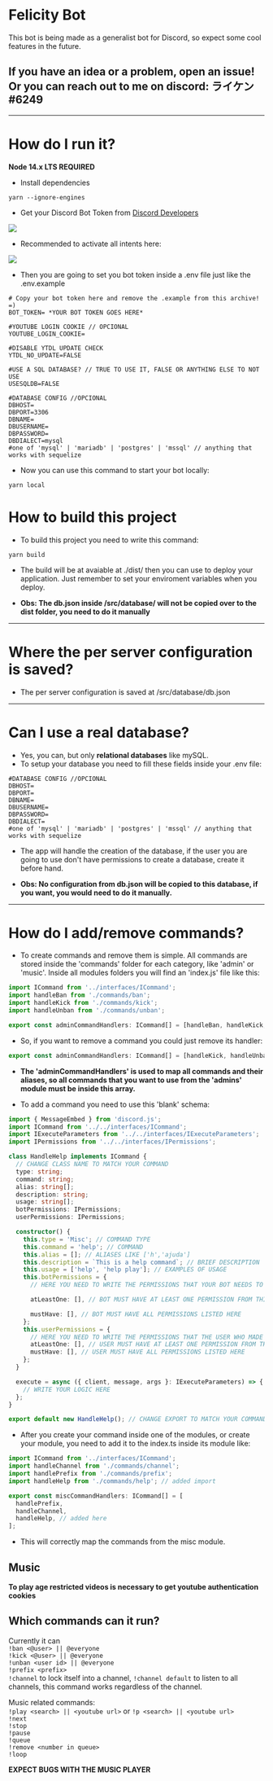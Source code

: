 # Felicity Bot

This bot is being made as a generalist bot for Discord, so expect some cool features in the future.

## **If you have an idea or a problem, open an issue! Or you can reach out to me on discord: ライケン#6249**

---

# How do I run it?

**Node 14.x LTS REQUIRED**

- Install dependencies

```
yarn --ignore-engines
```

- Get your Discord Bot Token from [Discord Developers](https://discord.com/developers/)

![](/assets/images/bottoken.png)

- Recommended to activate all intents here:

![](/assets/images/intents.png)

- Then you are going to set you bot token inside a .env file just like the .env.example

```
# Copy your bot token here and remove the .example from this archive! =)
BOT_TOKEN= *YOUR BOT TOKEN GOES HERE*

#YOUTUBE LOGIN COOKIE // OPCIONAL
YOUTUBE_LOGIN_COOKIE=

#DISABLE YTDL UPDATE CHECK
YTDL_NO_UPDATE=FALSE

#USE A SQL DATABASE? // TRUE TO USE IT, FALSE OR ANYTHING ELSE TO NOT USE
USESQLDB=FALSE

#DATABASE CONFIG //OPCIONAL
DBHOST=
DBPORT=3306
DBNAME=
DBUSERNAME=
DBPASSWORD=
DBDIALECT=mysql
#one of 'mysql' | 'mariadb' | 'postgres' | 'mssql' // anything that works with sequelize
```

- Now you can use this command to start your bot locally:

```
yarn local
```

# How to build this project

- To build this project you need to write this command:

```
yarn build
```

- The build will be at avaiable at ./dist/ then you can use to deploy your application. Just remember to set your enviroment variables when you deploy.

- **Obs: The db.json inside /src/database/ will not be copied over to the dist folder, you need to do it manually**

---

# Where the per server configuration is saved?

- The per server configuration is saved at /src/database/db.json

---

# Can I use a real database?

- Yes, you can, but only **relational databases** like mySQL.
- To setup your database you need to fill these fields inside your .env file:

```
#DATABASE CONFIG //OPCIONAL
DBHOST=
DBPORT=
DBNAME=
DBUSERNAME=
DBPASSWORD=
DBDIALECT=
#one of 'mysql' | 'mariadb' | 'postgres' | 'mssql' // anything that works with sequelize
```

- The app will handle the creation of the database, if the user you are going to use don't have permissions to create a database, create it before hand.

- **Obs: No configuration from db.json will be copied to this database, if you want, you would need to do it manually.**

---

# How do I add/remove commands?

- To create commands and remove them is simple. All commands are stored inside the 'commands' folder for each category, like 'admin' or 'music'. Inside all modules folders you will find an 'index.js' file like this:

```ts
import ICommand from '../interfaces/ICommand';
import handleBan from './commands/ban';
import handleKick from './commands/kick';
import handleUnban from './commands/unban';

export const adminCommandHandlers: ICommand[] = [handleBan, handleKick, handleUnban];
```

- So, if you want to remove a command you could just remove its handler:

```ts
export const adminCommandHandlers: ICommand[] = [handleKick, handleUnban];
```

- **The 'adminCommandHandlers' is used to map all commands and their aliases, so all commands that you want to use from the 'admins' module must be inside this array.**

- To add a command you need to use this 'blank' schema:

```ts
import { MessageEmbed } from 'discord.js';
import ICommand from '../../interfaces/ICommand';
import IExecuteParameters from '../../interfaces/IExecuteParameters';
import IPermissions from '../../interfaces/IPermissions';

class HandleHelp implements ICommand {
  // CHANGE CLASS NAME TO MATCH YOUR COMMAND
  type: string;
  command: string;
  alias: string[];
  description: string;
  usage: string[];
  botPermissions: IPermissions;
  userPermissions: IPermissions;

  constructor() {
    this.type = 'Misc'; // COMMAND TYPE
    this.command = 'help'; // COMMAND
    this.alias = []; // ALIASES LIKE ['h','ajuda']
    this.description = `This is a help command`; // BRIEF DESCRIPTION
    this.usage = ['help', 'help play']; // EXAMPLES OF USAGE
    this.botPermissions = {
      // HERE YOU NEED TO WRITE THE PERMISSIONS THAT YOUR BOT NEEDS TO HAVE TO EXECUTE THIS COMMAND

      atLeastOne: [], // BOT MUST HAVE AT LEAST ONE PERMISSION FROM THIS ARRAY

      mustHave: [], // BOT MUST HAVE ALL PERMISSIONS LISTED HERE
    };
    this.userPermissions = {
      // HERE YOU NEED TO WRITE THE PERMISSIONS THAT THE USER WHO MADE THE COMMAND NEEDS TO HAVE
      atLeastOne: [], // USER MUST HAVE AT LEAST ONE PERMISSION FROM THIS ARRAY
      mustHave: [], // USER MUST HAVE ALL PERMISSIONS LISTED HERE
    };
  }

  execute = async ({ client, message, args }: IExecuteParameters) => {
    // WRITE YOUR LOGIC HERE
  };
}

export default new HandleHelp(); // CHANGE EXPORT TO MATCH YOUR COMMAND
```

- After you create your command inside one of the modules, or create your module, you need to add it to the index.ts inside its module like:

```ts
import ICommand from '../interfaces/ICommand';
import handleChannel from './commands/channel';
import handlePrefix from './commands/prefix';
import handleHelp from './commands/help'; // added import

export const miscCommandHandlers: ICommand[] = [
  handlePrefix,
  handleChannel,
  handleHelp, // added here
];
```

- This will correctly map the commands from the misc module.

## Music

**To play age restricted videos is necessary to get youtube authentication cookies**

## Which commands can it run?

Currently it can \
`!ban <@user> || @everyone` \
`!kick <@user> || @everyone` \
`!unban <user id> || @everyone` \
`!prefix <prefix>`\
`!channel` to lock itself into a channel, `!channel default` to listen to all channels, this command works regardless of the channel.

Music related commands:\
`!play <search> || <youtube url>` or `!p <search> || <youtube url>`\
`!next`\
`!stop`\
`!pause`\
`!queue`\
`!remove <number in queue>`\
`!loop`

**EXPECT BUGS WITH THE MUSIC PLAYER**
